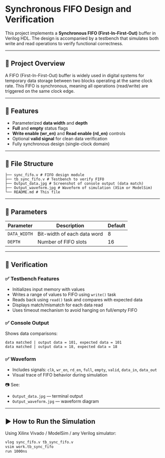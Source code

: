 # Synchronous FIFO Design and Verification

This project implements a **Synchronous FIFO (First-In-First-Out)** buffer in Verilog HDL. The design is accompanied by a testbench that simulates both write and read operations to verify functional correctness.

---

## 📌 Project Overview

A FIFO (First-In-First-Out) buffer is widely used in digital systems for temporary data storage between two blocks operating at the same clock rate. This FIFO is synchronous, meaning all operations (read/write) are triggered on the same clock edge.

---

## 🧱 Features

- Parameterized **data width** and **depth**
- **Full** and **empty** status flags
- **Write enable (wr_en)** and **Read enable (rd_en)** controls
- Optional **valid signal** for clean data verification
- Fully synchronous design (single-clock domain)

---

## 📂 File Structure
```
├── sync_fifo.v # FIFO design module
├── tb_sync_fifo.v # Testbench to verify FIFO
├── Output_data.jpg # Screenshot of console output (data match)
├── Output_waveform.jpg # Waveform of simulation (XSim or ModelSim)
└── README.md # This file
```
---

## 🔧 Parameters

| Parameter    | Description                  | Default |
|--------------|------------------------------|---------|
| `DATA_WIDTH` | Bit-width of each data word  | 8       |
| `DEPTH`      | Number of FIFO slots         | 16      |

---

## 🧪 Verification

### ✅ Testbench Features

- Initializes input memory with values
- Writes a range of values to FIFO using `write()` task
- Reads back using `read()` task and compares with expected data
- Displays match/mismatch for each data read
- Uses timeout mechanism to avoid hanging on full/empty FIFO

### ✅ Console Output

Shows data comparisons:
```
data matched | output data = 101, expected data = 101
data matched | output data = 18, expected data = 18
```

### ✅ Waveform

- Includes signals: `clk`, `wr_en`, `rd_en`, `full`, `empty`, `valid`, `data_in`, `data_out`
- Visual trace of FIFO behavior during simulation

📷 See:

- `Output_data.jpg` — terminal output
- `Output_waveform.jpg` — waveform diagram

---

## ▶️ How to Run the Simulation

Using Xilinx Vivado / ModelSim / any Verilog simulator:

```sh
vlog sync_fifo.v tb_sync_fifo.v
vsim work.tb_sync_fifo
run 1000ns
